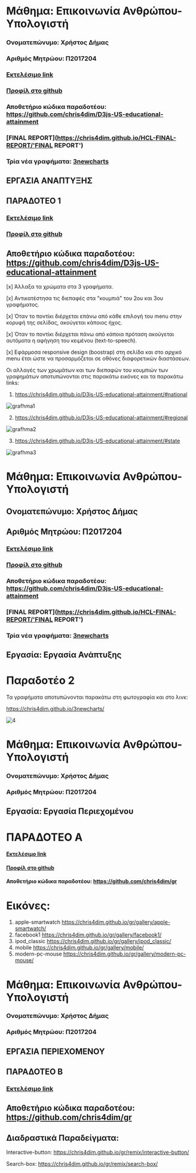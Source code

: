 
# Μάθημα: Επικοινωνία Ανθρώπου-Υπολογιστή
 
### Ονοματεπώνυμο: Χρήστος Δήμας
### Αριθμός Μητρώου: Π2017204
### [Εκτελέσιμο link](https://chris4dim.github.io/D3js-US-educational-attainment/ '[Εκτελέσιμο link')
### [Προφίλ στο github](https://github.com/chris4dim 'Προφίλ στο github')
### Αποθετήριο κώδικα παραδοτέου: https://github.com/chris4dim/D3js-US-educational-attainment
### [FINAL REPORT](https://chris4dim.github.io/HCL-FINAL-REPORT/'FINAL REPORT')
### Τρία νέα γραφήματα: [3newcharts](https://chris4dim.github.io/3newcharts/ '[3newcharts')

 
## ΕΡΓΑΣΙΑ ΑΝΑΠΤΥΞΗΣ

## ΠΑΡΑΔΟΤΕΟ 1



### [Εκτελέσιμο link](https://chris4dim.github.io/D3js-US-educational-attainment/ '[Εκτελέσιμο link')
### [Προφίλ στο github](https://github.com/chris4dim 'Προφίλ στο github')

## Αποθετήριο κώδικα παραδοτέου: https://github.com/chris4dim/D3js-US-educational-attainment

[x] Άλλαξα τα χρώματα στα 3 γραφήματα.

[x] Αντικατέστησα τις διεπαφές στα "κουμπιά" του 2ου και 3ου γραφήματος.

[x] Όταν το ποντίκι διέρχεται επάνω από κάθε επιλογή του menu στην κορυφή της σελίδας, ακούγεται κάποιος ήχος.

[x] Όταν το ποντίκι διέρχεται πάνω από κάποια πρόταση ακούγεται αυτόματα η αφήγηση του κειμένου (text-to-speech).

[x] Εφάρμοσα responsive design (boostrap) στη σελίδα και στο αρχικό menu έτσι ώστε να προσαρμόζεται σε οθόνες διαφορετικών διαστάσεων.


Οι αλλαγές των χρωμάτων και των διεπαφών του κουμπιών των γραφημάτων αποτυπώνονται στις παρακάτω εικόνες και τα παρακάτω links:

1) https://chris4dim.github.io/D3js-US-educational-attainment/#national

![grafhma1](https://user-images.githubusercontent.com/44117722/48128868-7f143980-e290-11e8-9392-d88cc047c4b6.png)

2) https://chris4dim.github.io/D3js-US-educational-attainment/#regional

![grafhma2](https://user-images.githubusercontent.com/44117722/48128908-9d7a3500-e290-11e8-9ae4-e4d615951d40.png)


3) https://chris4dim.github.io/D3js-US-educational-attainment/#state

![grafhma3](https://user-images.githubusercontent.com/44117722/48128935-b2ef5f00-e290-11e8-8cd5-71910267ce2f.png)


# Μάθημα: Επικοινωνία Ανθρώπου-Υπολογιστή

 
## Ονοματεπώνυμο: Χρήστος Δήμας
## Αριθμός Μητρώου: Π2017204

### [Εκτελέσιμο link](https://chris4dim.github.io/D3js-US-educational-attainment/ '[Εκτελέσιμο link')
### [Προφίλ στο github](https://github.com/chris4dim 'Προφίλ στο github')
### Αποθετήριο κώδικα παραδοτέου: https://github.com/chris4dim/D3js-US-educational-attainment
### [FINAL REPORT](https://chris4dim.github.io/HCL-FINAL-REPORT/'FINAL REPORT')
### Τρία νέα γραφήματα: [3newcharts](https://chris4dim.github.io/3newcharts/ '[3newcharts')



## Εργασία: Εργασία Ανάπτυξης

# Παραδοτέο 2

Τα γραφήματα αποτυπώνονται παρακάτω στη φωτογραφία και στο λινκ:

https://chris4dim.github.io/3newcharts/

![4](https://user-images.githubusercontent.com/44117722/50223513-1c8c7e00-03a4-11e9-8fcd-763bbf1b01d2.jpg)





# Μάθημα: Επικοινωνία Ανθρώπου-Υπολογιστή
 
### Ονοματεπώνυμο: Χρήστος Δήμας
### Αριθμός Μητρώου: Π2017204
 
## Εργασία: Εργασία Περιεχομένου
 
# ΠΑΡΑΔΟΤΕΟ Α
 
#### [Εκτελέσιμο link](https://chris4dim.github.io/gr/ '[Εκτελέσιμο link')
#### [Προφίλ στο github](https://github.com/chris4dim 'Προφίλ στο github')
 
#### Αποθετήριο κώδικα παραδοτέου: https://github.com/chris4dim/gr
 
# Εικόνες:
1. apple-smartwatch https://chris4dim.github.io/gr/gallery/apple-smartwatch/
2. facebook1 https://chris4dim.github.io/gr/gallery/facebook1/
3. ipod_classic https://chris4dim.github.io/gr/gallery/ipod_classic/
4. mobile https://chris4dim.github.io/gr/gallery/mobile/
5. modern-pc-mouse https://chris4dim.github.io/gr/gallery/modern-pc-mouse/

# Μάθημα: Επικοινωνία Ανθρώπου-Υπολογιστή
 
### Ονοματεπώνυμο: Χρήστος Δήμας
### Αριθμός Μητρώου: Π2017204

 
## ΕΡΓΑΣΙΑ ΠΕΡΙΕΧΟΜΕΝΟΥ

## ΠΑΡΑΔΟΤΕΟ B

### [Εκτελέσιμο link](https://chris4dim.github.io/gr/ '[Εκτελέσιμο link')
## Αποθετήριο κώδικα παραδοτέου: https://github.com/chris4dim/gr

## Διαδραστικά Παραδείγματα:

Interactive-button:
https://chris4dim.github.io/gr/remix/interactive-button/

Search-box:
https://chris4dim.github.io/gr/remix/search-box/
